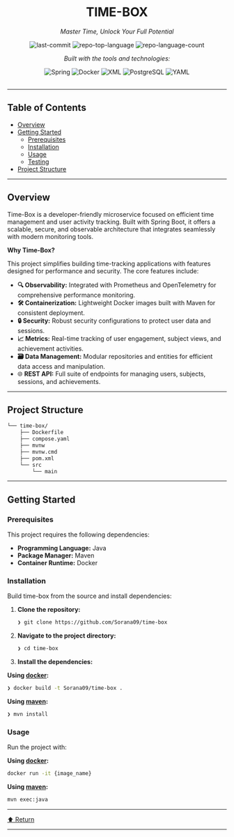<div id="top">

<!-- HEADER STYLE: CLASSIC -->
<div align="center">


# TIME-BOX

<em>Master Time, Unlock Your Full Potential</em>

<!-- BADGES -->
<img src="https://img.shields.io/github/last-commit/Sorana09/time-box?style=flat&logo=git&logoColor=white&color=0080ff" alt="last-commit">
<img src="https://img.shields.io/github/languages/top/Sorana09/time-box?style=flat&color=0080ff" alt="repo-top-language">
<img src="https://img.shields.io/github/languages/count/Sorana09/time-box?style=flat&color=0080ff" alt="repo-language-count">

<em>Built with the tools and technologies:</em>

<img src="https://img.shields.io/badge/Spring-000000.svg?style=flat&logo=Spring&logoColor=white" alt="Spring">
<img src="https://img.shields.io/badge/Docker-2496ED.svg?style=flat&logo=Docker&logoColor=white" alt="Docker">
<img src="https://img.shields.io/badge/XML-005FAD.svg?style=flat&logo=XML&logoColor=white" alt="XML">
<img src="https://img.shields.io/badge/PostgreSQL-4169E1.svg?style=flat&logo=PostgreSQL&logoColor=white" alt="PostgreSQL">
<img src="https://img.shields.io/badge/YAML-CB171E.svg?style=flat&logo=YAML&logoColor=white" alt="YAML">

</div>
<br>

---

## Table of Contents

- [Overview](#overview)
- [Getting Started](#getting-started)
    - [Prerequisites](#prerequisites)
    - [Installation](#installation)
    - [Usage](#usage)
    - [Testing](#testing)
- [Project Structure](#project-structure)

---

## Overview

Time-Box is a developer-friendly microservice focused on efficient time management and user activity tracking. Built with Spring Boot, it offers a scalable, secure, and observable architecture that integrates seamlessly with modern monitoring tools.

**Why Time-Box?**

This project simplifies building time-tracking applications with features designed for performance and security. The core features include:

-  **🔍 Observability:** Integrated with Prometheus and OpenTelemetry for comprehensive performance monitoring.
-  **🛠️ Containerization:** Lightweight Docker images built with Maven for consistent deployment.
-  **🔒 Security:** Robust security configurations to protect user data and sessions.
-  **📈 Metrics:** Real-time tracking of user engagement, subject views, and achievement activities.
-  **🗃️ Data Management:** Modular repositories and entities for efficient data access and manipulation.
-  🌐 **REST API:** Full suite of endpoints for managing users, subjects, sessions, and achievements.

---

## Project Structure

```sh
└── time-box/
    ├── Dockerfile
    ├── compose.yaml
    ├── mvnw
    ├── mvnw.cmd
    ├── pom.xml
    └── src
        └── main
```

---

## Getting Started

### Prerequisites

This project requires the following dependencies:

- **Programming Language:** Java
- **Package Manager:** Maven
- **Container Runtime:** Docker

### Installation

Build time-box from the source and install dependencies:

1. **Clone the repository:**

    ```sh
    ❯ git clone https://github.com/Sorana09/time-box
    ```

2. **Navigate to the project directory:**

    ```sh
    ❯ cd time-box
    ```

3. **Install the dependencies:**

**Using [docker](https://www.docker.com/):**

```sh
❯ docker build -t Sorana09/time-box .
```
**Using [maven](https://maven.apache.org/):**

```sh
❯ mvn install
```

### Usage

Run the project with:

**Using [docker](https://www.docker.com/):**

```sh
docker run -it {image_name}
```
**Using [maven](https://maven.apache.org/):**

```sh
mvn exec:java
```
---

<div align="left"><a href="#top">⬆ Return</a></div>

---

